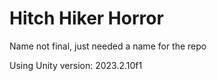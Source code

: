 # Hitch Hiker Horror
Name not final, just needed a name for the repo

Using Unity version: 2023.2.10f1
